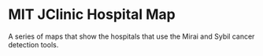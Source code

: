 # MIT JClinic Hospital Map
A series of maps that show the hospitals that use the Mirai and Sybil cancer detection tools.
